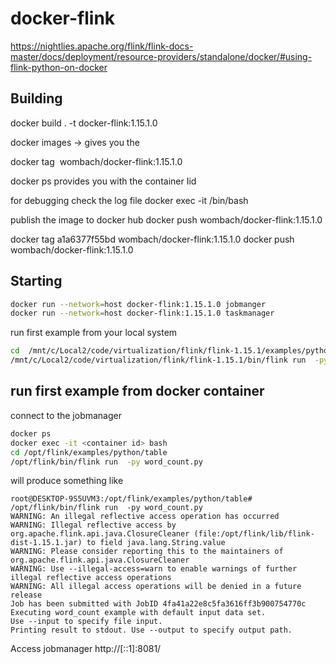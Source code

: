 # docker-flink

https://nightlies.apache.org/flink/flink-docs-master/docs/deployment/resource-providers/standalone/docker/#using-flink-python-on-docker

Building
---------
docker build . -t docker-flink:1.15.1.0

docker images
-> gives you the <image ID>

docker tag <image ID> wombach/docker-flink:1.15.1.0



docker ps 
provides you with the container Iid

for debugging check the log file
docker exec -it <container id> /bin/bash

publish the image to docker hub
docker push wombach/docker-flink:1.15.1.0

docker tag a1a6377f55bd wombach/docker-flink:1.15.1.0
docker push wombach/docker-flink:1.15.1.0

Starting
--------

```bash
docker run --network=host docker-flink:1.15.1.0 jobmanger
docker run --network=host docker-flink:1.15.1.0 taskmanager
```

run first example from your local system
```bash
cd  /mnt/c/Local2/code/virtualization/flink/flink-1.15.1/examples/python/table
/mnt/c/Local2/code/virtualization/flink/flink-1.15.1/bin/flink run  -py word_count.py
 ```

run first example from docker container
---------------------------------------
connect to the jobmanager
```bash
docker ps 
docker exec -it <container id> bash
cd /opt/flink/examples/python/table
/opt/flink/bin/flink run  -py word_count.py
```
will produce something like 
```
root@DESKTOP-9S5UVM3:/opt/flink/examples/python/table# /opt/flink/bin/flink run  -py word_count.py
WARNING: An illegal reflective access operation has occurred
WARNING: Illegal reflective access by org.apache.flink.api.java.ClosureCleaner (file:/opt/flink/lib/flink-dist-1.15.1.jar) to field java.lang.String.value
WARNING: Please consider reporting this to the maintainers of org.apache.flink.api.java.ClosureCleaner
WARNING: Use --illegal-access=warn to enable warnings of further illegal reflective access operations
WARNING: All illegal access operations will be denied in a future release
Job has been submitted with JobID 4fa41a22e8c5fa3616ff3b900754770c
Executing word_count example with default input data set.
Use --input to specify file input.
Printing result to stdout. Use --output to specify output path.
```

Access jobmanager
http://[::1]:8081/